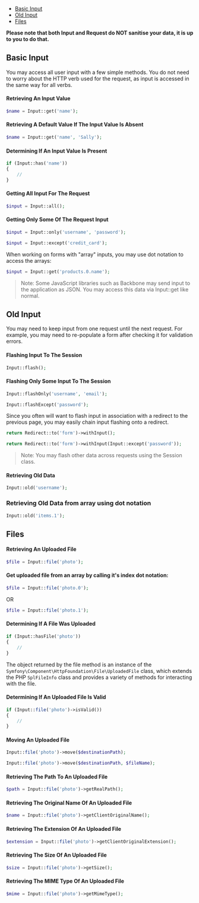 - [Basic Input](#basic-input)
- [Old Input](#old-input)
- [Files](#files)

**Please note that both Input and Request do NOT sanitise your data, it is up to you to do that.**

## Basic Input

You may access all user input with a few simple methods. You do not need to worry about the HTTP verb used for the request, as input is accessed in the same way for all verbs.

#### Retrieving An Input Value
```php
$name = Input::get('name');
```

#### Retrieving A Default Value If The Input Value Is Absent
```php
$name = Input::get('name', 'Sally');
```

#### Determining If An Input Value Is Present
```php
if (Input::has('name'))
{
    //
}
```

#### Getting All Input For The Request
```php
$input = Input::all();
```

#### Getting Only Some Of The Request Input
```php
$input = Input::only('username', 'password');

$input = Input::except('credit_card');
```

When working on forms with "array" inputs, you may use dot notation to access the arrays:
```php
$input = Input::get('products.0.name');
```

> Note: Some JavaScript libraries such as Backbone may send input to the application as JSON. You may access this data via Input::get like normal.

## Old Input

You may need to keep input from one request until the next request. For example, you may need to re-populate a form after checking it for validation errors.

#### Flashing Input To The Session
```php
Input::flash();
```

#### Flashing Only Some Input To The Session
```php
Input::flashOnly('username', 'email');

Input::flashExcept('password');
```

Since you often will want to flash input in association with a redirect to the previous page, you may easily chain input flashing onto a redirect.

```php
return Redirect::to('form')->withInput();

return Redirect::to('form')->withInput(Input::except('password'));
```

> Note: You may flash other data across requests using the Session class.

#### Retrieving Old Data
```php
Input::old('username');
```

### Retrieving Old Data from array using dot notation

```php
Input::old('items.1');
```

## Files

#### Retrieving An Uploaded File
```php
$file = Input::file('photo');
```

#### Get uploaded file from an array by calling it's index dot notation:
````php
$file = Input::file('photo.0');
````
OR
````php
$file = Input::file('photo.1');
````

#### Determining If A File Was Uploaded
```php
if (Input::hasFile('photo'))
{
    //
}
```

The object returned by the file method is an instance of the `Symfony\Component\HttpFoundation\File\UploadedFile` class, which extends the PHP `SplFileInfo` class and provides a variety of methods for interacting with the file.

#### Determining If An Uploaded File Is Valid
```php
if (Input::file('photo')->isValid())
{
    //
}
```

#### Moving An Uploaded File
```php
Input::file('photo')->move($destinationPath);

Input::file('photo')->move($destinationPath, $fileName);
```

#### Retrieving The Path To An Uploaded File
```php
$path = Input::file('photo')->getRealPath();
```

#### Retrieving The Original Name Of An Uploaded File
```php
$name = Input::file('photo')->getClientOriginalName();
```

#### Retrieving The Extension Of An Uploaded File
```php
$extension = Input::file('photo')->getClientOriginalExtension();
```

#### Retrieving The Size Of An Uploaded File
```php
$size = Input::file('photo')->getSize();
```

#### Retrieving The MIME Type Of An Uploaded File
```php
$mime = Input::file('photo')->getMimeType();
```
